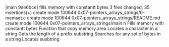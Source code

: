 [main 9ae6bce] fills memory with constantt bytes
 3 files changed, 35 insertions(+)
 create mode 100644 0x07-pointers_arrays_strings/0-memset.c
 create mode 100644 0x07-pointers_arrays_strings/README.md
 create mode 100644 0x07-pointers_arrays_strings/main.h
Fills memory with constantt bytes
Function that copy memory area
Locates a  character in a string
Gets the length of a prefix substring
Searches for any set of bytes in a string
Locates susbtring
